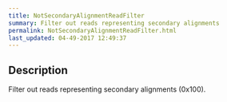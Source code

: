 ```yaml
---
title: NotSecondaryAlignmentReadFilter
summary: Filter out reads representing secondary alignments
permalink: NotSecondaryAlignmentReadFilter.html
last_updated: 04-49-2017 12:49:37
---
```


## Description

Filter out reads representing secondary alignments (0x100).

